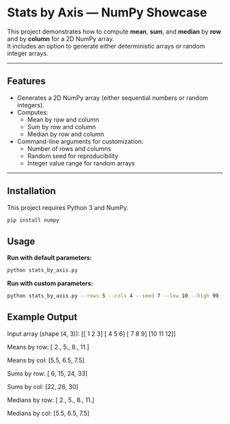 # Stats by Axis — NumPy Showcase

This project demonstrates how to compute **mean**, **sum**, and **median** by **row** and by **column** for a 2D NumPy array.  
It includes an option to generate either deterministic arrays or random integer arrays.

---

## Features
- Generates a 2D NumPy array (either sequential numbers or random integers).
- Computes:
  - Mean by row and column
  - Sum by row and column
  - Median by row and column
- Command-line arguments for customization:
  - Number of rows and columns
  - Random seed for reproducibility
  - Integer value range for random arrays

---

## Installation
This project requires Python 3 and NumPy.

```bash
pip install numpy
```

## Usage
**Run with default parameters:**

```bash
python stats_by_axis.py
```

**Run with custom parameters:**
```bash
python stats_by_axis.py --rows 5 --cols 4 --seed 7 --low 10 --high 99
```

## Example Output
Input array (shape (4, 3)):
[[ 1  2  3]
 [ 4  5  6]
 [ 7  8  9]
 [10 11 12]] 
 

Means by row:    [ 2.,  5.,  8., 11.]

Means by col:    [5.5, 6.5, 7.5]

Sums by row:     [ 6, 15, 24, 33]

Sums by col:     [22, 26, 30]

Medians by row:  [ 2.,  5.,  8., 11.]

Medians by col:  [5.5, 6.5, 7.5]


